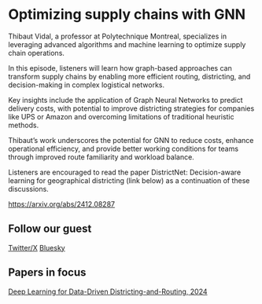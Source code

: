 # Optimizing supply chains with GNN


Thibaut Vidal, a professor at Polytechnique Montreal, specializes in leveraging advanced algorithms and machine learning to optimize supply chain operations. 

In this episode, listeners will learn how graph-based approaches can transform supply chains by enabling more efficient routing, districting, and decision-making in complex logistical networks.

Key insights include the application of Graph Neural Networks to predict delivery costs, with potential to improve districting strategies for companies like UPS or Amazon and overcoming limitations of traditional heuristic methods. 

Thibaut’s work underscores the potential for GNN to reduce costs, enhance operational efficiency, and provide better working conditions for teams through improved route familiarity and workload balance.

Listeners are encouraged to read the paper DistrictNet: Decision-aware learning for geographical districting (link below) as a continuation of these discussions.

https://arxiv.org/abs/2412.08287



## Follow our guest

[Twitter/X](https://x.com/vidalthi)
[Bluesky](https://bsky.app/profile/vidalthi.bsky.social)

## Papers in focus
[Deep Learning for Data-Driven Districting-and-Routing, 2024](https://arxiv.org/pdf/2402.06040)
